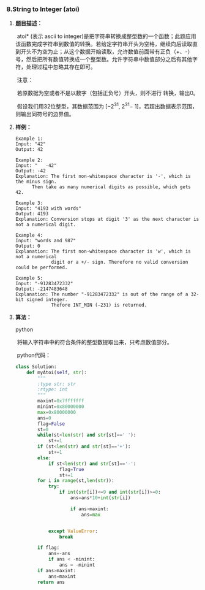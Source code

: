 ### 8.String to Integer (atoi)

[题目来源]: https://leetcode.com/problems/string-to-integer-atoi/

1. **题目描述：**

   ​	atoi* (表示 ascii to integer)是把字符串转换成整型数的一个函数；此题应用该函数完成字符串到数值的转换。若给定字符串开头为空格，继续向后读取直到开头不为空为止；从这个数据开始读取，允许数值前面带有正负（+、-）号，然后把所有数值转换成一个整型数。允许字符串中数值部分之后有其他字符，处理过程中忽略其存在即可。

   ​	注意：

   ​		若原数据为空或者不是以数字（包括正负号）开头，则不进行				转换，输出0。

   ​		假设我们用32位整型，其数据范围为 [−2<sup>31</sup>,  2<sup>31</sup>− 1]，若超出数据表示范围，则输出同符号的边界值。

2. **样例：**

   ```
   Example 1:
   Input: "42"
   Output: 42
   
   Example 2:
   Input: "   -42"
   Output: -42
   Explanation: The first non-whitespace character is '-', which is the minus sign.
         Then take as many numerical digits as possible, which gets 42.
   
   Example 3:
   Input: "4193 with words"
   Output: 4193
   Explanation: Conversion stops at digit '3' as the next character is not a numerical digit.
   
   Example 4:
   Input: "words and 987"
   Output: 0
   Explanation: The first non-whitespace character is 'w', which is not a numerical 
                digit or a +/- sign. Therefore no valid conversion could be performed.
   
   Example 5:
   Input: "-91283472332"
   Output: -2147483648
   Explanation: The number "-91283472332" is out of the range of a 32-bit signed integer.
                Thefore INT_MIN (−231) is returned.
   ```

3. **算法：**

   python

   ​	将输入字符串中的符合条件的整型数提取出来，只考虑数值部分。

   ​	python代码：

   ```python
   class Solution:
       def myAtoi(self, str):
           """
           :type str: str
           :rtype: int
           """
           maxint=0x7fffffff
           minint=0x80000000
           max=0x80000000
           ans=0
           flag=False
           st=0
           while(st<len(str) and str[st]==' '):
               st+=1
           if (st<len(str) and str[st]=='+'):
               st+=1
           else:
               if st<len(str) and str[st]=='-':
                   flag=True
                   st+=1
           for i in range(st,len(str)):
               try:
                   if int(str[i])<=9 and int(str[i])>=0:
                       ans=ans*10+int(str[i])
   
                       if ans>maxint:
                           ans=max
   
   
               except ValueError:
                   break
   
           if flag:
               ans=-ans
               if ans < -minint:
                   ans = -minint
           if ans>maxint:
               ans=maxint
           return ans
   ```
